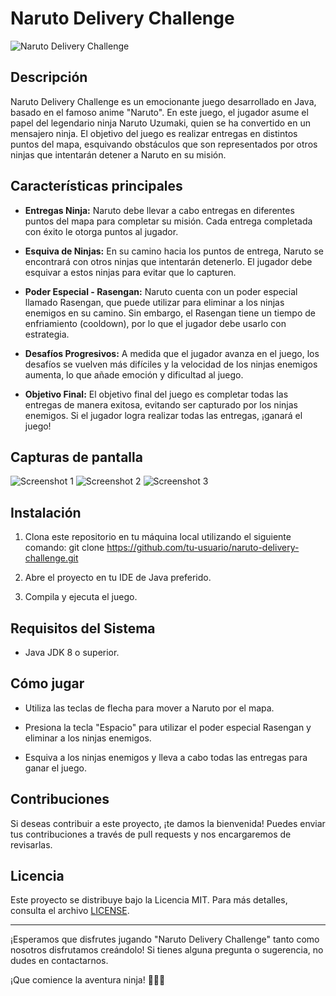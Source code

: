 # Naruto Delivery Challenge

![Naruto Delivery Challenge](https://example.com/path/to/screenshot.png)

## Descripción

Naruto Delivery Challenge es un emocionante juego desarrollado en Java, basado en el famoso anime "Naruto". En este juego, el jugador asume el papel del legendario ninja Naruto Uzumaki, quien se ha convertido en un mensajero ninja. El objetivo del juego es realizar entregas en distintos puntos del mapa, esquivando obstáculos que son representados por otros ninjas que intentarán detener a Naruto en su misión.

## Características principales

- **Entregas Ninja:** Naruto debe llevar a cabo entregas en diferentes puntos del mapa para completar su misión. Cada entrega completada con éxito le otorga puntos al jugador.

- **Esquiva de Ninjas:** En su camino hacia los puntos de entrega, Naruto se encontrará con otros ninjas que intentarán detenerlo. El jugador debe esquivar a estos ninjas para evitar que lo capturen.

- **Poder Especial - Rasengan:** Naruto cuenta con un poder especial llamado Rasengan, que puede utilizar para eliminar a los ninjas enemigos en su camino. Sin embargo, el Rasengan tiene un tiempo de enfriamiento (cooldown), por lo que el jugador debe usarlo con estrategia.

- **Desafíos Progresivos:** A medida que el jugador avanza en el juego, los desafíos se vuelven más difíciles y la velocidad de los ninjas enemigos aumenta, lo que añade emoción y dificultad al juego.

- **Objetivo Final:** El objetivo final del juego es completar todas las entregas de manera exitosa, evitando ser capturado por los ninjas enemigos. Si el jugador logra realizar todas las entregas, ¡ganará el juego!

## Capturas de pantalla

![Screenshot 1](https://example.com/path/to/screenshot1.png)
![Screenshot 2](https://example.com/path/to/screenshot2.png)
![Screenshot 3](https://example.com/path/to/screenshot3.png)

## Instalación

1. Clona este repositorio en tu máquina local utilizando el siguiente comando: git clone https://github.com/tu-usuario/naruto-delivery-challenge.git

2. Abre el proyecto en tu IDE de Java preferido.

3. Compila y ejecuta el juego.

## Requisitos del Sistema

- Java JDK 8 o superior.

## Cómo jugar

- Utiliza las teclas de flecha para mover a Naruto por el mapa.

- Presiona la tecla "Espacio" para utilizar el poder especial Rasengan y eliminar a los ninjas enemigos.

- Esquiva a los ninjas enemigos y lleva a cabo todas las entregas para ganar el juego.

## Contribuciones

Si deseas contribuir a este proyecto, ¡te damos la bienvenida! Puedes enviar tus contribuciones a través de pull requests y nos encargaremos de revisarlas.

## Licencia

Este proyecto se distribuye bajo la Licencia MIT. Para más detalles, consulta el archivo [LICENSE](https://github.com/tu-usuario/naruto-delivery-challenge/blob/main/LICENSE).

---

¡Esperamos que disfrutes jugando "Naruto Delivery Challenge" tanto como nosotros disfrutamos creándolo! Si tienes alguna pregunta o sugerencia, no dudes en contactarnos.

¡Que comience la aventura ninja! 🍥🍜🔥

